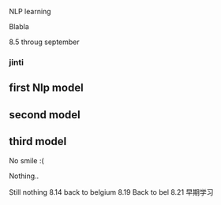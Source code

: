  NLP learning


Blabla

8.5 throug september 
### jinti

## first Nlp model
## second model
## third model
 No smile :(

Nothing..

Still nothing 8.14
back to belgium 8.19
Back to bel
8.21 早期学习
